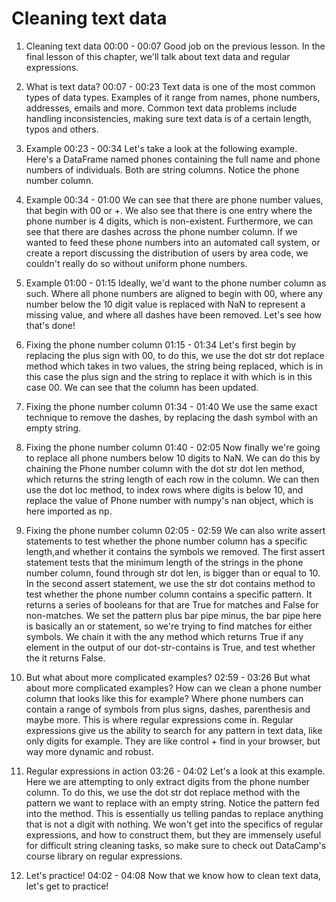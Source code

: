 # Cleaning text data

1. Cleaning text data
00:00 - 00:07
Good job on the previous lesson. In the final lesson of this chapter, we'll talk about text data and regular expressions.

2. What is text data?
00:07 - 00:23
Text data is one of the most common types of data types. Examples of it range from names, phone numbers, addresses, emails and more. Common text data problems include handling inconsistencies, making sure text data is of a certain length, typos and others.

3. Example
00:23 - 00:34
Let's take a look at the following example. Here's a DataFrame named phones containing the full name and phone numbers of individuals. Both are string columns. Notice the phone number column.

4. Example
00:34 - 01:00
We can see that there are phone number values, that begin with 00 or +. We also see that there is one entry where the phone number is 4 digits, which is non-existent. Furthermore, we can see that there are dashes across the phone number column. If we wanted to feed these phone numbers into an automated call system, or create a report discussing the distribution of users by area code, we couldn't really do so without uniform phone numbers.

5. Example
01:00 - 01:15
Ideally, we'd want to the phone number column as such. Where all phone numbers are aligned to begin with 00, where any number below the 10 digit value is replaced with NaN to represent a missing value, and where all dashes have been removed. Let's see how that's done!

6. Fixing the phone number column
01:15 - 01:34
Let's first begin by replacing the plus sign with 00, to do this, we use the dot str dot replace method which takes in two values, the string being replaced, which is in this case the plus sign and the string to replace it with which is in this case 00. We can see that the column has been updated.

7. Fixing the phone number column
01:34 - 01:40
We use the same exact technique to remove the dashes, by replacing the dash symbol with an empty string.

8. Fixing the phone number column
01:40 - 02:05
Now finally we're going to replace all phone numbers below 10 digits to NaN. We can do this by chaining the Phone number column with the dot str dot len method, which returns the string length of each row in the column. We can then use the dot loc method, to index rows where digits is below 10, and replace the value of Phone number with numpy's nan object, which is here imported as np.

9. Fixing the phone number column
02:05 - 02:59
We can also write assert statements to test whether the phone number column has a specific length,and whether it contains the symbols we removed. The first assert statement tests that the minimum length of the strings in the phone number column, found through str dot len, is bigger than or equal to 10. In the second assert statement, we use the str dot contains method to test whether the phone number column contains a specific pattern. It returns a series of booleans for that are True for matches and False for non-matches. We set the pattern plus bar pipe minus, the bar pipe here is basically an or statement, so we're trying to find matches for either symbols. We chain it with the any method which returns True if any element in the output of our dot-str-contains is True, and test whether the it returns False.

10. But what about more complicated examples?
02:59 - 03:26
But what about more complicated examples? How can we clean a phone number column that looks like this for example? Where phone numbers can contain a range of symbols from plus signs, dashes, parenthesis and maybe more. This is where regular expressions come in. Regular expressions give us the ability to search for any pattern in text data, like only digits for example. They are like control + find in your browser, but way more dynamic and robust.

11. Regular expressions in action
03:26 - 04:02
Let's a look at this example. Here we are attempting to only extract digits from the phone number column. To do this, we use the dot str dot replace method with the pattern we want to replace with an empty string. Notice the pattern fed into the method. This is essentially us telling pandas to replace anything that is not a digit with nothing. We won't get into the specifics of regular expressions, and how to construct them, but they are immensely useful for difficult string cleaning tasks, so make sure to check out DataCamp's course library on regular expressions.

12. Let's practice!
04:02 - 04:08
Now that we know how to clean text data, let's get to practice!